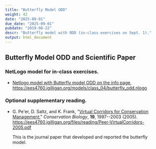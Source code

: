 ```yaml
---
title: "Butterfly Model ODD"
weight: 42
date: "2025-09-01"
due_date: "2025-09-01"
pubdate: "2019-08-22"
descr: "Butterfly model with ODD (in-class exercises on Sept. 1)."
output: html_document
---
```

## Butterfly Model ODD and Scientific Paper

### NetLogo model for in-class exercises.

* [Netlogo model with Butterfly model ODD on the info page](/models/class_04/butterfly_odd.nlogo),
  <https://ees4760.jgilligan.org/models/class_04/butterfly_odd.nlogo>

### Optional supplementary reading.

* G. Pe'er, D. Saltz, and K. Frank, 
  "[Virtual Corridors for Conservation Management](/files/reading/Peer-VirtualCorridors-2005.pdf),"
  _Conservation Biology_, **19**, 1997--2003 (2005).
  <https://ees4760.jgilligan.org/files/reading/Peer-VirtualCorridors-2005.pdf>
  
  This is the journal paper that developed and reported the butterfly model.
  
